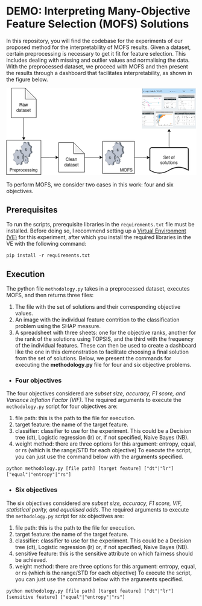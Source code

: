 # DEMO: Interpreting Many-Objective Feature Selection (MOFS) Solutions
In this repository, you will find the codebase for the experiments of our proposed method for the interpretability of MOFS results.
Given a dataset, certain preprocessing is necessary to get it fit for feature selection. This includes dealing with missing and outlier values and normalising the data.
With the preprocessed dataset, we proceed with MOFS and then present the results through a dashboard that facilitates interpretability, as shown in the figure below.

![MOFS system overview](systemoverview.png)

To perform MOFS, we consider two cases in this work: four and six objectives.
## Prerequisites
To run the scripts, prerequisite libraries in the ```requirements.txt``` file must be installed. Before doing so, I recommend setting up a [Virtual Environment (VE)](https://docs.python.org/3/library/venv.html) for this experiment, after which you install the required libraries in the VE with the following command:
```
pip install -r requirements.txt
```
## Execution
The python file ```methodology.py``` takes in a preprocessed dataset, executes MOFS, and then returns three files:
1. The file with the set of solutions and their corresponding objective values.
2. An image with the individual feature contrition to the classification problem using the SHAP measure.
3. A spreadsheet with three sheets: one for the objective ranks, another for the rank of the solutions using TOPSIS, and the third with the frequency of the individual features.
These can then be used to create a dashboard like the one in this demonstration to facilitate choosing a final solution from the set of solutions.
Below, we present the commands for executing the **methodology.py** file for four and six objective problems.
* ### Four objectives
The four objectives considered are _subset size, accuracy, F1 score, and Variance Inflation Factor (VIF)_. The required arguments to execute the ```methodology.py``` script for four objectives are:
1. file path: this is the path to the file for execution.
2. target feature: the name of the target feature.
3. classifier: classifier to use for the experiment. This could be a Decision tree (dt), Logistic regression (lr) or, if not specified, Naive Bayes (NB).
4. weight method: there are three options for this argument: entropy, equal, or rs (which is the range/STD for each objective)
To execute the script, you can just use the command below with the arguments specified.
```
python methodology.py [file path] [target feature] ["dt"|"lr"] ["equal"|"entropy"|"rs"]
```
* ### Six objectives
The six objectives considered are _subset size, accuracy, F1 score, VIF, statistical parity, and equalised odds_. The required arguments to execute the ```methodology.py``` script for six objectives are:
1. file path: this is the path to the file for execution.
2. target feature: the name of the target feature.
3. classifier: classifier to use for the experiment. This could be a Decision tree (dt), Logistic regression (lr) or, if not specified, Naive Bayes (NB).
4.  sensitive feature: this is the sensitive attribute on which fairness should be achieved.
5. weight method: there are three options for this argument: entropy, equal, or rs (which is the range/STD for each objective)
To execute the script, you can just use the command below with the arguments specified.
```
python methodology.py [file path] [target feature] ["dt"|"lr"] [sensitive feature] ["equal"|"entropy"|"rs"]
```

